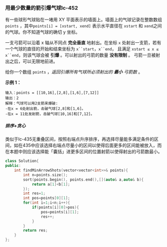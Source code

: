 ### 用最少数量的箭引爆气球lc-452

有一些球形气球贴在一堵用 XY 平面表示的墙面上。墙面上的气球记录在整数数组 `points` ，其中`points[i] = [xstart, xend]` 表示水平直径在 `xstart` 和 `xend`之间的气球。你不知道气球的确切 y 坐标。

一支弓箭可以沿着 x 轴从不同点 **完全垂直** 地射出。在坐标 `x` 处射出一支箭，若有一个气球的直径的开始和结束坐标为 `x``start`，`x``end`， 且满足  `xstart ≤ x ≤ x``end`，则该气球会被 **引爆** 。可以射出的弓箭的数量 **没有限制** 。 弓箭一旦被射出之后，可以无限地前进。

给你一个数组 `points` ，*返回引爆所有气球所必须射出的 **最小** 弓箭数* 。

 

**示例 1：**

```
输入：points = [[10,16],[2,8],[1,6],[7,12]]
输出：2
解释：气球可以用2支箭来爆破:
-在x = 6处射出箭，击破气球[2,8]和[1,6]。
-在x = 11处发射箭，击破气球[10,16]和[7,12]。
```



##### 排序+贪心

类似于lc-435无重叠区间，按照右端点升序排序，再选择尽量能多满足条件的区间，如在435中应该选择右端点尽量小的区间以使得后面更多的区间能被放入，而在本题中则应该选择能「囊括」进更多区间的位置射箭以使得射出的弓箭数最小。



```c++
class Solution{
public:
	int findMinArrowShots(vector<vector<int>>& points){
		int n=points.size();
		sort(points.begin(), points.end(),[](auto& a,auto& b){
			return a[1]<b[1];
		});
		int res=1;
		int pos=points[0][1];
		for(int i=1;i<n;i++){
			if(points[i][0]>pos){
				pos=points[i][1];
				res++;
			}
		}
		return res;
	}
};
```

